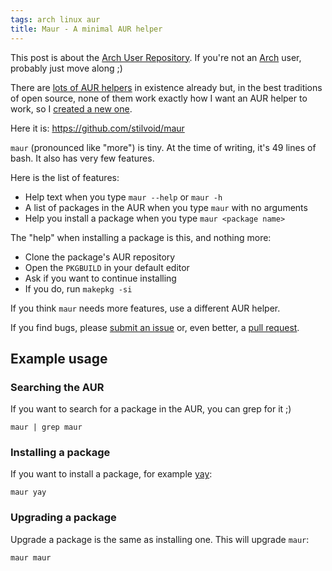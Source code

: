 ```yaml
---
tags: arch linux aur
title: Maur - A minimal AUR helper
---
```


This post is about the [Arch User Repository](https://aur.archlinux.org/). If you're not an [Arch](https://www.archlinux.org/) user, probably just move along ;)

There are [lots of AUR helpers](https://aur.archlinux.org/packages/?O=0&K=aur+helper) in existence already but, in the best traditions of open source, none of them work exactly how I want an AUR helper to work, so I [created a new one](https://xkcd.com/927/).

Here it is: <https://github.com/stilvoid/maur>

`maur` (pronounced like "more") is tiny. At the time of writing, it's 49 lines of bash. It also has very few features.

Here is the list of features:
* Help text when you type `maur --help` or `maur -h`
* A list of packages in the AUR when you type `maur` with no arguments
* Help you install a package when you type `maur <package name>`

The "help" when installing a package is this, and nothing more:
* Clone the package's AUR repository
* Open the `PKGBUILD` in your default editor
* Ask if you want to continue installing
* If you do, run `makepkg -si`

If you think `maur` needs more features, use a different AUR helper.

If you find bugs, please [submit an issue](https://github.com/stilvoid/maur/issues/new) or, even better, a [pull request](https://github.com/stilvoid/maur/compare).

## Example usage

### Searching the AUR

If you want to search for a package in the AUR, you can grep for it ;)

`maur | grep maur`

### Installing a package

If you want to install a package, for example [yay](https://aur.archlinux.org/packages/yay):

`maur yay`

### Upgrading a package

Upgrade a package is the same as installing one. This will upgrade `maur`:

`maur maur`
